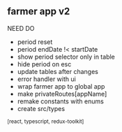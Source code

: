 ## farmer app v2 ##

NEED DO
- period reset
- period endDate !< startDate
- show period selector only in table
- hide period on esc
- update tables after changes
- error handler with ui
- wrap farmer app to global app
- make privateRoutes[appName]
- remake constants with enums
- create src/types

<sub>[react, typescript, redux-toolkit]</sub>
